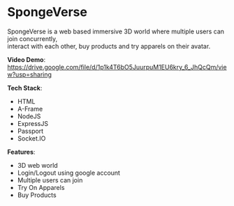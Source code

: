 # SpongeVerse

SpongeVerse is a web based immersive 3D world where multiple users can join concurrently, <br>
interact with each other, buy products and try apparels on their avatar. <br>

**Video Demo**: <br>
https://drive.google.com/file/d/1p1k4T6bO5JuurpuM1EU6kry_6_JhQcQm/view?usp=sharing

**Tech Stack**: <br>
* HTML
* A-Frame 
* NodeJS
* ExpressJS
* Passport
* Socket.IO 

**Features**:
* 3D web world
* Login/Logout using google account
* Multiple users can join
* Try On Apparels
* Buy Products
